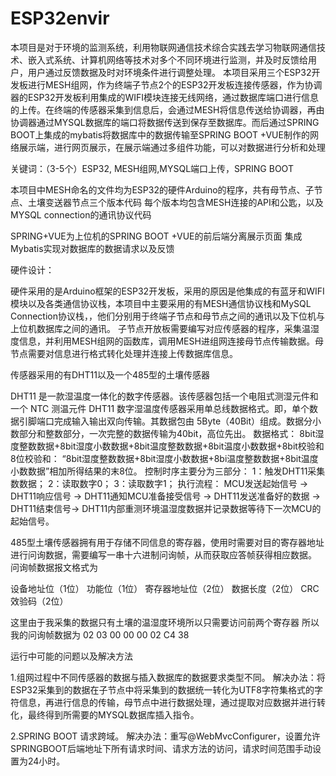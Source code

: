 # ESP32envir
本项目是对于环境的监测系统，利用物联网通信技术综合实践去学习物联网通信技术、嵌入式系统、计算机网络等技术对多个不同环境进行监测，并及时反馈给用户，用户通过反馈数据及时对环境条件进行调整处理。
本项目采用三个ESP32开发板进行MESH组网，作为终端子节点2个的ESP32开发板连接传感器，作为协调器的ESP32开发板利用集成的WIFI模块连接无线网络，通过数据库端口进行信息的上传。在终端的传感器采集到信息后，会通过MESH将信息传送给协调器，再由协调器通过MYSQL数据库的端口将数据传送到保存至数据库。而后通过SPRING BOOT上集成的mybatis将数据库中的数据传输至SPRING BOOT +VUE制作的网络展示端，进行网页展示，在展示端通过多组件功能，可以对数据进行分析和处理

关键词：（3-5个）ESP32, MESH组网,MYSQL端口上传，SPRING BOOT 

本项目中MESH命名的文件均为ESP32的硬件Arduino的程序，共有母节点、子节点、土壤变送器节点三个版本代码
每个版本均包含MESH连接的API和公匙，以及MYSQL connection的通讯协议代码

SPRING+VUE为上位机的SPRING BOOT +VUE的前后端分离展示页面
集成Mybatis实现对数据库的数据请求以及反馈

硬件设计：

硬件采用的是Arduino框架的ESP32开发板，采用的原因是他集成的有蓝牙和WIFI模块以及各类通信协议栈，本项目中主要采用的有MESH通信协议栈和MySQL Connection协议栈，，他们分别用于终端子节点和母节点之间的通讯以及下位机与上位机数据库之间的通讯。
子节点开放板需要编写对应传感器的程序，采集温湿度信息，并利用MESH组网的函数库，调用MESH进组网连接母节点传输数据。母节点需要对信息进行格式转化处理并连接上传数据库信息。
 
	
传感器采用的有DHT11以及一个485型的土壤传感器

DHT11 是一款湿温度一体化的数字传感器。该传感器包括一个电阻式测湿元件和一个 NTC
测温元件
DHT11 数字湿温度传感器采用单总线数据格式。即，单个数据引脚端口完成输入输出双向传输。其数据包由 5Byte（40Bit）组成。数据分小数部分和整数部分，一次完整的数据传输为40bit，高位先出。
数据格式：
 8bit湿度整数数据+8bit湿度小数数据+8bit温度整数数据+8bit温度小数数据+8bit校验和
8位校验和：
“8bit湿度整数数据+8bit湿度小数数据+8bi温度整数数据+8bit温度小数数据”相加所得结果的末8位。
控制时序主要分为三部分：
1：触发DHT11采集数数据；
2：读取数字0；
3：读取数字1；
执行流程：
MCU发送起始信号 -> DHT11响应信号 -> DHT11通知MCU准备接受信号 -> DHT11发送准备好的数据 -> DHT11结束信号-> DHT11内部重测环境温湿度数据并记录数据等待下一次MCU的起始信号。



 
485型土壤传感器拥有用于存储不同信息的寄存器，使用时需要对目的寄存器地址进行问询数据，需要编写一串十六进制问询帧，从而获取应答帧获得相应数据。
问询帧数据报文格式为

设备地址位（1位）	功能位（1位）	寄存器地址位（2位）	数据长度（2位）	CRC效验码（2位）

这里由于我采集的数据只有土壤的温湿度环境所以只需要访问前两个寄存器
所以我的问询帧数据为
02 03 00 00 00 02 C4 38


运行中可能的问题以及解决方法

1.组网过程中不同传感器的数据与插入数据库的数据要求类型不同。
	解决办法：将ESP32采集到的数据在子节点中将采集到的数据统一转化为UTF8字符集格式的字符信息，再进行信息的传输，母节点中进行数据处理，通过提取对应数据并进行转化，最终得到所需要的MYSQL数据库插入指令。

2.SPRING BOOT 请求跨域。
	解决办法：重写@WebMvcConfigurer，设置允许SPRINGBOOT后端地址下所有请求时间、请求方法的访问，请求时间范围手动设置为24小时。


